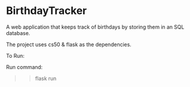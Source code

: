 # BirthdayTracker
A web application that keeps track of birthdays by storing them in an SQL database.

The project uses cs50 & flask as the dependencies.

To Run:

Run command:

>> flask run
